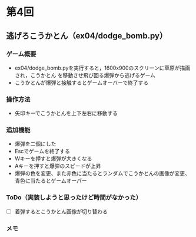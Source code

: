 # 第4回
## 逃げろこうかとん（ex04/dodge_bomb.py）
### ゲーム概要
- ex04/dodge_bomb.pyを実行すると，1600x900のスクリーンに草原が描画され，こうかとん
を移動させ飛び回る爆弾から逃げるゲーム
- こうかとんが爆弾と接触するとゲームオーバーで終了する
### 操作方法
- 矢印キーでこうかとんを上下左右に移動する
### 追加機能
- 爆弾を二個にした
- Escでゲームを終了する
- Wキーを押すと爆弾が大きくなる
- Aキーを押すと爆弾のスピードが上昇
- 爆弾の色を変更、また赤色に当たるとランダムでこうかとんの画像が変更、青色に当たるとゲームオーパー
### ToDo（実装しようと思ったけど時間がなかった）
- [ ] 着弾するとこうかとん画像が切り替わる
### メモ